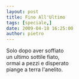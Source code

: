 ```yaml
---
layout: post
title: Fino All'Ultimo
tags: [speciale,]
date: 2009-04-18 16:25:00
author: pietro
---
```

Solo dopo aver soffiato<br/>un ultimo sottile fiato,<br/>ormai a pezzi e disperato<br/>piange a terra l'anelito.
